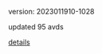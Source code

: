 version: 2023011910-1028

updated 95 avds

[details](https://github.com/0x74f917491bfa7ebfa379/ali_avd_db/blob/master/change_log/2023/01/19/10/1028.txt)